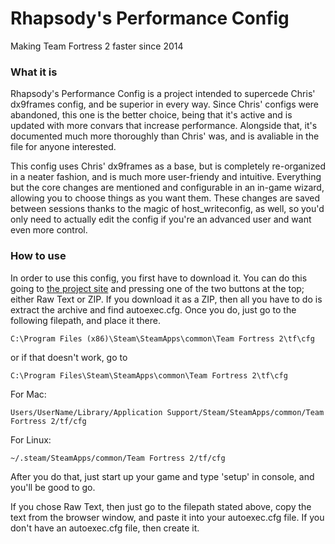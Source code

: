 Rhapsody's Performance Config
==========
Making Team Fortress 2 faster since 2014

### What it is
Rhapsody's Performance Config is a project intended to supercede Chris' dx9frames config, and be superior in every way. Since Chris' configs were abandoned, this one is the better choice, being that it's active and is updated with more convars that increase performance. Alongside that, it's documented much more thoroughly than Chris' was, and is avaliable in the file for anyone interested.

This config uses Chris' dx9frames as a base, but is completely re-organized in a neater fashion, and is much more user-friendy and intuitive. Everything but the core changes are mentioned and configurable in an in-game wizard, allowing you to choose things as you want them. These changes are saved between sessions thanks to the magic of host_writeconfig, as well, so you'd only need to actually edit the config if you're an advanced user and want even more control.

### How to use
In order to use this config, you first have to download it. You can do this going to [the project site](http://rhapsodysl.github.io/perfconfig/) and pressing one of the two buttons at the top; either Raw Text or ZIP. If you download it as a ZIP, then all you have to do is extract the archive and find autoexec.cfg. Once you do, just go to the following filepath, and place it there.

`C:\Program Files (x86)\Steam\SteamApps\common\Team Fortress 2\tf\cfg`

or if that doesn't work, go to

`C:\Program Files\Steam\SteamApps\common\Team Fortress 2\tf\cfg`

For Mac:

`Users/UserName/Library/Application Support/Steam/SteamApps/common/Team Fortress 2/tf/cfg`

For Linux:

`~/.steam/SteamApps/common/Team Fortress 2/tf/cfg`
 
After you do that, just start up your game and type 'setup' in console, and you'll be good to go.

If you chose Raw Text, then just go to the filepath stated above, copy the text from the browser window, and paste it into your autoexec.cfg file. If you don't have an autoexec.cfg file, then create it.
